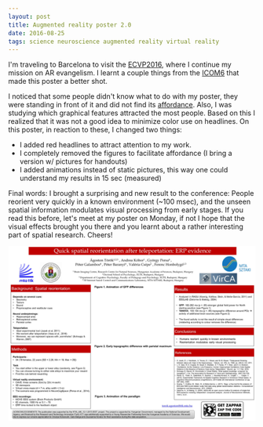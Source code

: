 ```yaml
---
layout: post
title: Augmented reality poster 2.0
date: 2016-08-25
tags: science neuroscience augmented reality virtual reality
---
```


I'm traveling to Barcelona to visit the [ECVP2016](http://www.ub.edu/ecvp/programme), where I continue my mission on AR evangelism. I learnt a couple things from the [ICOM6](http://www.icom2016.com/) that made this poster a better shot.

I noticed that some people didn't know what to do with my poster, they were standing in front of it and did not find its [affordance](https://en.wikipedia.org/wiki/Affordance). Also, I was studying which graphical features attracted the most people. Based on this I realized that it was not a good idea to minimize color use on headlines. On this poster, in reaction to these, I changed two things:
- I added red headlines to attract attention to my work. 
- I completely removed the figures to facilitate affordance (I bring a version w/ pictures for handouts)
- I added animations instead of static pictures, this way one could understand my results in 15 sec (measured)

Final words: I brought a surprising and new result to the conference: People reorient very quickly in a known environment (~100 msec), and the unseen spatial information modulates visual processing from early stages. If you read this before, let's meet at my poster on Monday, if not I hope that the visual effects brought you there and you learnt about a rather interesting part of spatial research. Cheers!

<img class="  wp-image-74 alignright" src="/public/img/ECVP_2016.JPG" alt="ECVP poster" width = "auto" />
